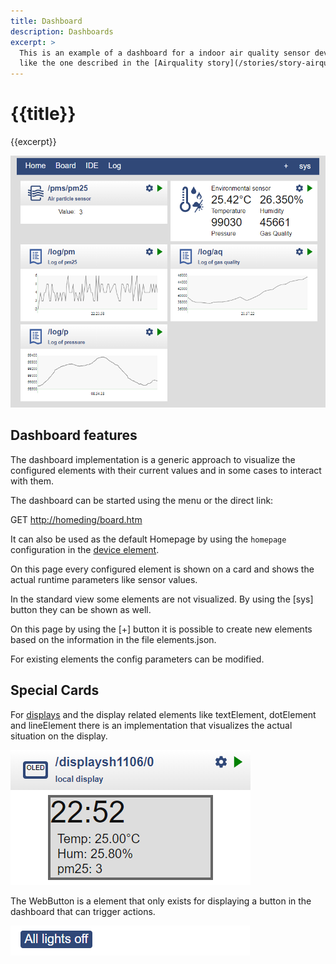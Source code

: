 ```yaml
---
title: Dashboard
description: Dashboards
excerpt: >
  This is an example of a dashboard for a indoor air quality sensor device
  like the one described in the [Airquality story](/stories/story-airquality.md). 
---
```


# {{title}}

{{excerpt}}

![dashboard ui](/dashboard.png)


## Dashboard features

The dashboard implementation is a generic approach to visualize the configured elements with their current 
values and in some cases to interact with them.

The dashboard can be started using the menu or the direct link:

GET <http://homeding/board.htm>

It can also be used as the default Homepage by using the `homepage` configuration in the [device element](/elements/device.md).

On this page every configured element is shown on a card and shows the actual runtime parameters like sensor values.

In the standard view some elements are not visualized. By using the [sys] button they can be shown as well.

On this page by using the [+] button it is possible to create new elements based on the information in the file elements.json. 

For existing elements the config parameters can be modified.


## Special Cards

For [displays](/elements/displays.md) and the display related elements like textElement, dotElement and lineElement
there is an implementation that visualizes the actual situation on the display. 

![displaycard](/elements/displaycard.png)

The WebButton is a element that only exists for displaying a button in the dashboard that can trigger actions. 

![webbuttoncard](/elements/webbuttoncard.png)

